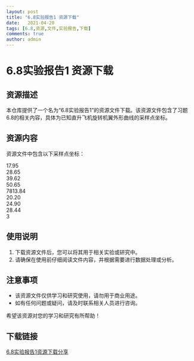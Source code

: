 ```yaml
---
layout: post
title: "6.8实验报告1 资源下载"
date:   2021-04-20
tags: [6.8,资源,文件,实验报告,下载]
comments: true
author: admin
---
```

# 6.8实验报告1 资源下载

## 资源描述

本仓库提供了一个名为“6.8实验报告1”的资源文件下载。该资源文件包含了习题6.8的相关内容，具体为已知直升飞机旋转机翼外形曲线的采样点坐标。

## 资源内容

资源文件中包含以下采样点坐标：

17.95  
28.65  
39.62  
50.65  
7813.84  
20.20  
24.90  
28.44  
3

## 使用说明

1. 下载资源文件后，您可以将其用于相关实验或研究中。
2. 请确保在使用前仔细阅读文件内容，并根据需要进行数据处理或分析。

## 注意事项

- 该资源文件仅供学习和研究使用，请勿用于商业用途。
- 如有任何问题或疑问，请及时联系相关人员进行咨询。

希望该资源对您的学习和研究有所帮助！

## 下载链接

[6.8实验报告1资源下载分享](https://pan.quark.cn/s/85ec4f346c0c)